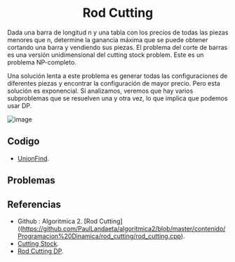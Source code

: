 <h1 align="center"> Rod Cutting </h1>

Dada una barra de longitud n y una tabla con los precios de todas las piezas menores que n, determine la ganancia máxima que se puede obtener cortando una barra y vendiendo sus piezas.
El problema del corte de barras es una versión unidimensional del cutting stock problem. Este es un problema NP-completo.

Una solución lenta a este problema es generar todas las configuraciones de diferentes piezas y encontrar la configuración de mayor precio. Pero esta solución es exponencial. Si analizamos, veremos que hay varios subproblemas que se resuelven una y otra vez, lo que implica que podemos usar DP.

![image](https://user-images.githubusercontent.com/97768733/197421637-a0c18b5e-41f4-48b4-a415-eb0de8270f15.png)

## Codigo

* [UnionFind](https://github.com/HugoAlejandro2002/Algoritmos-y-Estructuras-de-Datos/blob/main/Estructuras%20de%20Datos/Union%20Find/unionFind.cpp).

## Problemas


## Referencias 
* Github : Algoritmica 2. [Rod Cutting]((https://github.com/PaulLandaeta/algoritmica2/blob/master/contenido/Programacion%20Dinamica/rod_cutting/rod_cutting.cpp).
* [Cutting Stock](https://en.wikipedia.org/wiki/Cutting_stock_problem#Illustration_of_one-dimensional_cutting-stock_problem).
* [Rod Cutting DP](https://www.geeksforgeeks.org/cutting-a-rod-dp-13/).
